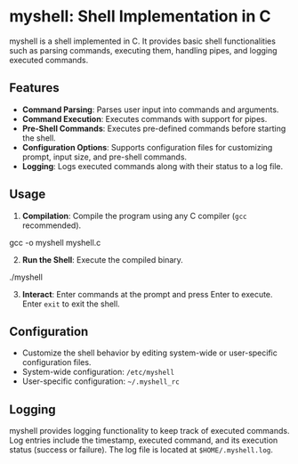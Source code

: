 # myshell: Shell Implementation in C

myshell is a shell implemented in C. It provides basic shell functionalities such as parsing commands, executing them, handling pipes, and logging executed commands.

## Features
- **Command Parsing**: Parses user input into commands and arguments.
- **Command Execution**: Executes commands with support for pipes.
- **Pre-Shell Commands**: Executes pre-defined commands before starting the shell.
- **Configuration Options**: Supports configuration files for customizing prompt, input size, and pre-shell commands.
- **Logging**: Logs executed commands along with their status to a log file.

## Usage
1. **Compilation**: Compile the program using any C compiler (`gcc` recommended).

gcc -o myshell myshell.c

2. **Run the Shell**: Execute the compiled binary.

./myshell

3. **Interact**: Enter commands at the prompt and press Enter to execute. Enter `exit` to exit the shell.

## Configuration
- Customize the shell behavior by editing system-wide or user-specific configuration files.
- System-wide configuration: `/etc/myshell`
- User-specific configuration: `~/.myshell_rc`

## Logging
myshell provides logging functionality to keep track of executed commands. Log entries include the timestamp, executed command, and its execution status (success or failure). The log file is located at `$HOME/.myshell.log`.

